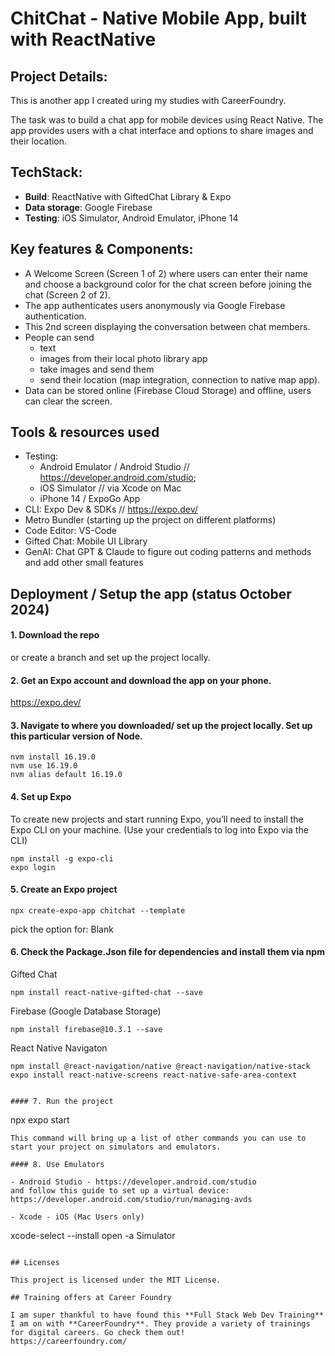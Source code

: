 # ChitChat - Native Mobile App, built with ReactNative


## Project Details:

This is another app I created uring my studies with CareerFoundry. 

The task was to build a chat app for mobile devices using React Native. The app provides users with a chat interface and options to share images and their location.

## TechStack:

- **Build**: ReactNative with GiftedChat Library & Expo
- **Data storage**: Google Firebase
- **Testing**: iOS Simulator, Android Emulator, iPhone 14

## Key features & Components:

- A Welcome Screen (Screen 1 of 2) where users can enter their name and choose a background color for the chat screen
before joining the chat (Screen 2 of 2).
- The app authenticates users anonymously via Google Firebase authentication.
- This 2nd screen displaying the conversation between chat members.
- People can send
    - text
    - images from their local photo library app
    - take images and send them
    - send their location (map integration, connection to native map app).
- Data can be stored online (Firebase Cloud Storage) and offline, users can clear the screen.


## Tools & resources used

- Testing: 
    - Android Emulator / Android Studio // https://developer.android.com/studio; 
    - iOS Simulator // via Xcode on Mac
    - iPhone 14 / ExpoGo App
- CLI: Expo Dev & SDKs // https://expo.dev/
- Metro Bundler (starting up the project on different platforms)
- Code Editor: VS-Code
- Gifted Chat: Mobile UI Library
- GenAI: Chat GPT & Claude to figure out coding patterns and methods and add other small features


## Deployment / Setup the app (status October 2024)

#### 1. Download the repo 

or create a branch and set up the project locally.

#### 2. Get an Expo account and download the app on your phone.
https://expo.dev/

#### 3. Navigate to where you downloaded/ set up the project locally. Set up this particular version of Node.

````
nvm install 16.19.0
nvm use 16.19.0
nvm alias default 16.19.0
````

#### 4. Set up Expo

To create new projects and start running Expo, you’ll need to install the Expo CLI on your machine. (Use your credentials to log into Expo via the CLI)

````
npm install -g expo-cli
expo login
````

#### 5. Create an Expo project

````
npx create-expo-app chitchat --template
`````
pick the option for: Blank

#### 6. Check the Package.Json file for dependencies and install them via npm

Gifted Chat
````
npm install react-native-gifted-chat --save
````
Firebase (Google Database Storage)
````
npm install firebase@10.3.1 --save

````
React Native Navigaton
````
npm install @react-navigation/native @react-navigation/native-stack
expo install react-native-screens react-native-safe-area-context


#### 7. Run the project
````
npx expo start
````
This command will bring up a list of other commands you can use to start your project on simulators and emulators.

#### 8. Use Emulators

- Android Studio - https://developer.android.com/studio
and follow this guide to set up a virtual device:
https://developer.android.com/studio/run/managing-avds

- Xcode - iOS (Mac Users only)
````
xcode-select --install
open -a Simulator
`````

## Licenses

This project is licensed under the MIT License.

## Training offers at Career Foundry

I am super thankful to have found this **Full Stack Web Dev Training** I am on with **CareerFoundry**. They provide a variety of trainings for digital careers. Go check them out!
https://careerfoundry.com/
